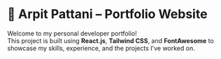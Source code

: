 # 💼 Arpit Pattani – Portfolio Website

Welcome to my personal developer portfolio!  
This project is built using **React.js**, **Tailwind CSS**, and **FontAwesome** to showcase my skills, experience, and the projects I've worked on.